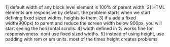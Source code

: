 1] default width of any block level element is 100% of parent width.
2] HTML elements are responsive by default. the problem starts when we start defining fixed sized widths, heights to them.
3] if u add a fixed width(900px) to parent and reduce the screen width below 900px, you will start seeing the horizontal scrolls.
4] width defined in % works fine for responsiveness. dont use fixed sized widths.
5] instead of using height, use padding with rem or em units. most of the times height creates problems.
